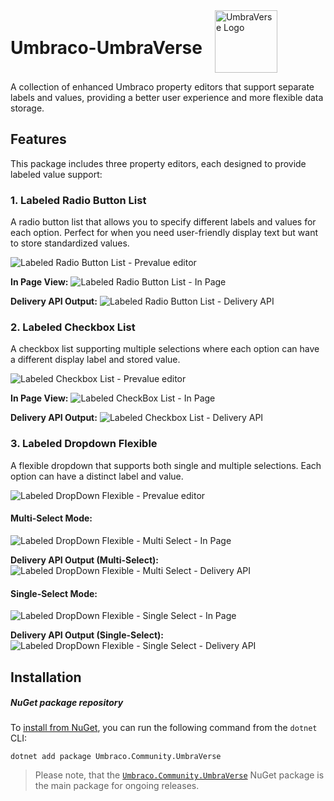 <div style="display: flex; align-items: center; gap: 20px;">
    <h1>Umbraco-UmbraVerse</h1>
    <img src="https://github.com/Ahmed-Adel3/Umbraco-UmbraVerse/blob/main/docs/assets/img/logo.png" alt="UmbraVerse Logo" width="100" />  
</div>

A collection of enhanced Umbraco property editors that support separate labels and values, providing a better user experience and more flexible data storage.

## Features

This package includes three property editors, each designed to provide labeled value support:

### 1. Labeled Radio Button List

A radio button list that allows you to specify different labels and values for each option. Perfect for when you need user-friendly display text but want to store standardized values.

![Labeled Radio Button List - Prevalue editor](https://github.com/Ahmed-Adel3/Umbraco-UmbraVerse/blob/main/docs/assets/img/1-%20Labeled%20Radio%20Button%20List%20-%20Prevalue%20editor.png)

**In Page View:**
![Labeled Radio Button List - In Page](https://github.com/Ahmed-Adel3/Umbraco-UmbraVerse/blob/main/docs/assets/img/2-%20Labeled%20Radio%20Button%20List%20-%20In%20Page.png)

**Delivery API Output:**
![Labeled Radio Button List - Delivery API](https://github.com/Ahmed-Adel3/Umbraco-UmbraVerse/blob/main/docs/assets/img/3-%20Labeled%20Radio%20Button%20List%20-%20Delivery%20API.png)

### 2. Labeled Checkbox List

A checkbox list supporting multiple selections where each option can have a different display label and stored value.

![Labeled Checkbox List - Prevalue editor](https://github.com/Ahmed-Adel3/Umbraco-UmbraVerse/blob/main/docs/assets/img/4-%20Labeled%20Checkbox%20List%20-%20Prevalue%20editor.png)

**In Page View:**
![Labeled CheckBox List - In Page](https://github.com/Ahmed-Adel3/Umbraco-UmbraVerse/blob/main/docs/assets/img/5-%20Labeled%20CheckBox%20List%20-%20In%20Page.png)

**Delivery API Output:**
![Labeled Checkbox List - Delivery API](https://github.com/Ahmed-Adel3/Umbraco-UmbraVerse/blob/main/docs/assets/img/6-%20Labeled%20Checkbox%20List%20-%20Delivery%20API.png)

### 3. Labeled Dropdown Flexible

A flexible dropdown that supports both single and multiple selections. Each option can have a distinct label and value.

![Labeled DropDown Flexible - Prevalue editor](https://github.com/Ahmed-Adel3/Umbraco-UmbraVerse/blob/main/docs/assets/img/7-%20Labeled%20DropDown%20Flexible%20-%20Prevalue%20editor.png)

#### Multi-Select Mode:
![Labeled DropDown Flexible - Multi Select - In Page](https://github.com/Ahmed-Adel3/Umbraco-UmbraVerse/blob/main/docs/assets/img/8-%20Labeled%20DropDown%20Flexible%20-%20Multi%20Select%20-%20In%20Page.png)

**Delivery API Output (Multi-Select):**
![Labeled DropDown Flexible - Multi Select - Delivery API](https://github.com/Ahmed-Adel3/Umbraco-UmbraVerse/blob/main/docs/assets/img/9-%20Labeled%20DropDown%20Flexible%20-%20Multi%20Select%20-%20Delivery%20API.png)

#### Single-Select Mode:
![Labeled DropDown Flexible - Single Select - In Page](https://github.com/Ahmed-Adel3/Umbraco-UmbraVerse/blob/main/docs/assets/img/10-%20Labeled%20DropDown%20Flexible%20-%20Single%20Select%20-%20In%20Page.png)

**Delivery API Output (Single-Select):**
![Labeled DropDown Flexible - Single Select - Delivery API](https://github.com/Ahmed-Adel3/Umbraco-UmbraVerse/blob/main/docs/assets/img/11-%20Labeled%20DropDown%20Flexible%20-%20Single%20Select%20-%20Delivery%20API.png)

## Installation

##### NuGet package repository

To [install from NuGet](https://www.nuget.org/packages/), you can run the following command from the `dotnet` CLI:

    dotnet add package Umbraco.Community.UmbraVerse

> Please note, that the [`Umbraco.Community.UmbraVerse`](https://www.nuget.org/packages/Umbraco.Community.UmbraVerse) NuGet package is the main package for ongoing releases.